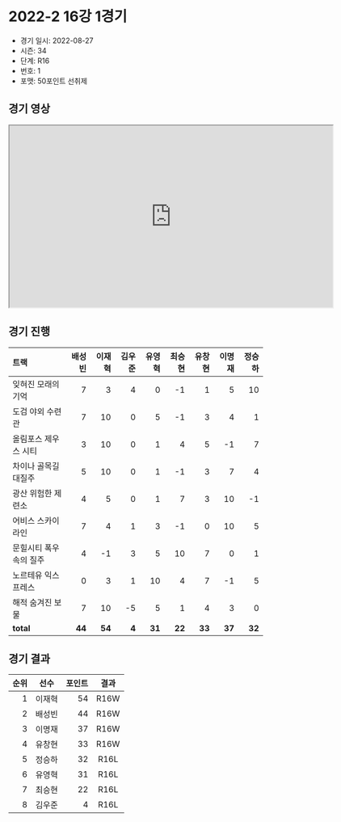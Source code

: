 # 2022-2 16강 1경기

- 경기 일시: 2022-08-27
- 시즌: 34
- 단계: R16
- 번호: 1
- 포맷: 50포인트 선취제





## 경기 영상
<iframe width="640" height="360" allow="fullscreen;"
src="https://www.youtube.com/embed/z0QQVTFkSuU">
</iframe>

## 경기 진행

| 트랙 | 배성빈 | 이재혁 | 김우준 | 유영혁 | 최승현 | 유창현 | 이명재 | 정승하 |
|:---|---:|---:|---:|---:|---:|---:|---:|---:|
| 잊혀진 모래의 기억 | 7 | 3 | 4 | 0 | -1 | 1 | 5 | 10 |
| 도검 야외 수련관 | 7 | 10 | 0 | 5 | -1 | 3 | 4 | 1 |
| 올림포스 제우스 시티 | 3 | 10 | 0 | 1 | 4 | 5 | -1 | 7 |
| 차이나 골목길 대질주 | 5 | 10 | 0 | 1 | -1 | 3 | 7 | 4 |
| 광산 위험한 제련소 | 4 | 5 | 0 | 1 | 7 | 3 | 10 | -1 |
| 어비스 스카이라인 | 7 | 4 | 1 | 3 | -1 | 0 | 10 | 5 |
| 문힐시티 폭우속의 질주 | 4 | -1 | 3 | 5 | 10 | 7 | 0 | 1 |
| 노르테유 익스프레스 | 0 | 3 | 1 | 10 | 4 | 7 | -1 | 5 |
| 해적 숨겨진 보물 | 7 | 10 | -5 | 5 | 1 | 4 | 3 | 0 |
| __total__ | __44__ | __54__ | __4__ | __31__ | __22__ | __33__ | __37__ | __32__ |




## 경기 결과

| 순위 | 선수 | 포인트 | 결과 |
|---:|:---:|---:|:---:|
| 1 | 이재혁 | 54 | R16W |
| 2 | 배성빈 | 44 | R16W |
| 3 | 이명재 | 37 | R16W |
| 4 | 유창현 | 33 | R16W |
| 5 | 정승하 | 32 | R16L |
| 6 | 유영혁 | 31 | R16L |
| 7 | 최승현 | 22 | R16L |
| 8 | 김우준 | 4 | R16L |

